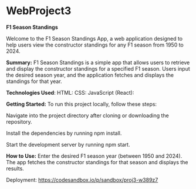 # WebProject3
**F1 Season Standings**

Welcome to the F1 Season Standings App, a web application designed to help users view the constructor standings for any F1 season from 1950 to 2024.

**Summary:** F1 Season Standings is a simple app that allows users to retrieve and display the constructor standings for a specified F1 season. Users input the desired season year, and the application fetches and displays the standings for that year.

**Technologies Used**: HTML: CSS: JavaScript (React):

**Getting Started:** To run this project locally, follow these steps:

Navigate into the project directory after cloning or downloading the repository.

Install the dependencies by running npm install.

Start the development server by running npm start.

**How to Use:** Enter the desired F1 season year (between 1950 and 2024). The app fetches the constructor standings for that season and displays the results.

Deployment: https://codesandbox.io/p/sandbox/proj3-w389z7
